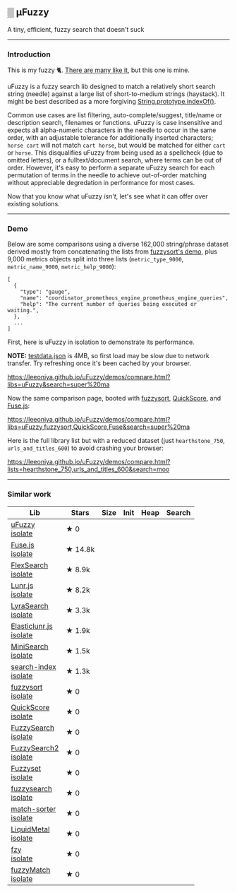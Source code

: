 ## ▒ μFuzzy

A tiny, efficient, fuzzy search that doesn't suck

---
### Introduction

This is my fuzzy 🐈. [There are many like it](#similar-work), but this one is mine.

uFuzzy is a fuzzy search lib designed to match a relatively short search string (needle) against a large list of short-to-medium strings (haystack).
It might be best described as a more forgiving [String.prototype.indexOf()](https://developer.mozilla.org/en-US/docs/Web/JavaScript/Reference/Global_Objects/String/indexOf).

Common use cases are list filtering, auto-complete/suggest, title/name or description search, filenames or functions.
uFuzzy is case insensitive and expects all alpha-numeric characters in the needle to occur in the same order, with an adjustable tolerance for additionally inserted characters;
`horse cart` will not match `cart horse`, but would be matched for either `cart` or `horse`.
This disqualifies uFuzzy from being used as a spellcheck (due to omitted letters), or a fulltext/document search, where terms can be out of order.
However, it's easy to perform a separate uFuzzy search for each permutation of terms in the needle to achieve out-of-order matching without appreciable degredation in performance for most cases.

Now that you know what uFuzzy _isn't_, let's see what it can offer over existing solutions.

---
### Demo

Below are some comparisons using a diverse 162,000 string/phrase dataset derived mostly from concatenating the lists from [fuzzysort's demo](https://rawgit.com/farzher/fuzzysort/master/test.html), plus 9,000 metrics objects split into three lists (`metric_type_9000`, `metric_name_9000`, `metric_help_9000`):

```
[
  {
    "type": "gauge",
    "name": "coordinator_prometheus_engine_prometheus_engine_queries",
    "help": "The current number of queries being executed or waiting.",
  },
  ...
]
```

First, here is uFuzzy in isolation to demonstrate its performance.

**NOTE:** [testdata.json](https://github.com/leeoniya/uFuzzy/blob/main/demos/testdata.json) is 4MB, so first load may be slow due to network transfer. Try refreshing once it's been cached by your browser.

https://leeoniya.github.io/uFuzzy/demos/compare.html?libs=uFuzzy&search=super%20ma

Now the same comparison page, booted with [fuzzysort](https://github.com/farzher/fuzzysort), [QuickScore](https://fwextensions.github.io/quick-score-demo/), and [Fuse.js](https://fusejs.io/):

https://leeoniya.github.io/uFuzzy/demos/compare.html?libs=uFuzzy,fuzzysort,QuickScore,Fuse&search=super%20ma

Here is the full library list but with a reduced dataset (just `hearthstone_750`, `urls_and_titles_600`) to avoid crashing your browser:

https://leeoniya.github.io/uFuzzy/demos/compare.html?lists=hearthstone_750,urls_and_titles_600&search=moo

---
### Similar work

<!--
https://bestofjs.org/projects?tags=search
-->

<table>
    <thead>
        <tr>
            <th>Lib</th>
            <th>Stars</th>
            <th>Size</th>
            <th>Init</th>
            <th>Heap</th>
            <th>Search</th>
        </tr>
    </thead>
    <tbody>
        <tr>
            <td>
                <a href="https://github.com/leeoniya/uFuzzy">uFuzzy</a>
                <br>
                <a href="https://leeoniya.github.io/uFuzzy/demos/compare.html?libs=uFuzzy&search=super%20ma">isolate</a>
            </td>
            <td>
                ★ 0
            </td>
        </tr>
        <tr>
            <td>
                <a href="https://github.com/krisk/Fuse">Fuse.js</a>
                <br>
                <a href="https://leeoniya.github.io/uFuzzy/demos/compare.html?libs=Fuse&search=super%20ma">isolate</a>
            </td>
            <td>
                ★ 14.8k
            </td>
        </tr>
        <tr>
            <td>
                <a href="https://github.com/nextapps-de/flexsearch">FlexSearch</a>
                <br>
                <a href="https://leeoniya.github.io/uFuzzy/demos/compare.html?libs=FlexSearch&search=super%20ma">isolate</a>
            </td>
            <td>
                ★ 8.9k
            </td>
        </tr>
        <tr>
            <td>
                <a href="https://github.com/olivernn/lunr.js">Lunr.js</a>
                <br>
                <a href="https://leeoniya.github.io/uFuzzy/demos/compare.html?libs=Lunr&search=super%20ma">isolate</a>
            </td>
            <td>
                ★ 8.2k
            </td>
        </tr>
        <tr>
            <td>
                <a href="https://github.com/LyraSearch/lyra">LyraSearch</a>
                <br>
                <a href="https://leeoniya.github.io/uFuzzy/demos/compare.html?libs=LyraSearch&search=super%20ma">isolate</a>
            </td>
            <td>
                ★ 3.3k
            </td>
        </tr>
        <tr>
            <td>
                <a href="https://github.com/weixsong/elasticlunr.js">Elasticlunr.js</a>
                <br>
                <a href="https://leeoniya.github.io/uFuzzy/demos/compare.html?libs=Elasticlunr&search=super%20ma">isolate</a>
            </td>
            <td>
                ★ 1.9k
            </td>
        </tr>
        <tr>
            <td>
                <a href="https://github.com/lucaong/minisearch">MiniSearch</a>
                <br>
                <a href="https://leeoniya.github.io/uFuzzy/demos/compare.html?libs=MiniSearch&search=super%20ma">isolate</a>
            </td>
            <td>
                ★ 1.5k
            </td>
        </tr>
        <tr>
            <td>
                <a href="https://github.com/fergiemcdowall/search-index">search-index</a>
                <br>
                <a href="https://leeoniya.github.io/uFuzzy/demos/compare.html?libs=search-index&search=super%20ma">isolate</a>
            </td>
            <td>
                ★ 1.3k
            </td>
        </tr>
        <tr>
            <td>
                <a href="https://github.com/farzher/fuzzysort">fuzzysort</a>
                <br>
                <a href="https://leeoniya.github.io/uFuzzy/demos/compare.html?libs=fuzzysort&search=super%20ma">isolate</a>
            </td>
            <td>
                ★ 0
            </td>
        </tr>
        <tr>
            <td>
                <a href="https://github.com/fwextensions/quick-score">QuickScore</a>
                <br>
                <a href="https://leeoniya.github.io/uFuzzy/demos/compare.html?libs=QuickScore&search=super%20ma">isolate</a>
            </td>
            <td>
                ★ 0
            </td>
        </tr>
        <tr>
            <td>
                <a href="https://github.com/wouter2203/fuzzy-search">FuzzySearch</a>
                <br>
                <a href="https://leeoniya.github.io/uFuzzy/demos/compare.html?libs=fuzzy-search&search=super%20ma">isolate</a>
            </td>
            <td>
                ★ 0
            </td>
        </tr>
        <tr>
            <td>
                <a href="https://github.com/jeancroy/FuzzySearch">FuzzySearch2</a>
                <br>
                <a href="https://leeoniya.github.io/uFuzzy/demos/compare.html?libs=FuzzySearch2&search=super%20ma">isolate</a>
            </td>
            <td>
                ★ 0
            </td>
        </tr>
        <tr>
            <td>
                <a href="https://github.com/Glench/fuzzyset.js">Fuzzyset</a>
                <br>
                <a href="https://leeoniya.github.io/uFuzzy/demos/compare.html?libs=Fuzzyset&search=super%20ma">isolate</a>
            </td>
            <td>
                ★ 0
            </td>
        </tr>
        <tr>
            <td>
                <a href="https://github.com/bevacqua/fuzzysearch">fuzzysearch</a>
                <br>
                <a href="https://leeoniya.github.io/uFuzzy/demos/compare.html?libs=fuzzysearch&search=super%20ma">isolate</a>
            </td>
            <td>
                ★ 0
            </td>
        </tr>
        <tr>
            <td>
                <a href="https://github.com/kentcdodds/match-sorter">match-sorter</a>
                <br>
                <a href="https://leeoniya.github.io/uFuzzy/demos/compare.html?libs=match-sorter&search=super%20ma">isolate</a>
            </td>
            <td>
                ★ 0
            </td>
        </tr>
        <tr>
            <td>
                <a href="https://github.com/rmm5t/liquidmetal">LiquidMetal</a>
                <br>
                <a href="https://leeoniya.github.io/uFuzzy/demos/compare.html?libs=LiquidMetal&search=super%20ma">isolate</a>
            </td>
            <td>
                ★ 0
            </td>
        </tr>
        <tr>
            <td>
                <a href="https://github.com/jhawthorn/fzy.js/">fzy</a>
                <br>
                <a href="https://leeoniya.github.io/uFuzzy/demos/compare.html?libs=fzy&search=super%20ma">isolate</a>
            </td>
            <td>
                ★ 0
            </td>
        </tr>
        <tr>
            <td>
                <a href="https://github.com/grafana/grafana/blob/main/packages/grafana-ui/src/utils/fuzzy.ts">fuzzyMatch</a>
                <br>
                <a href="https://leeoniya.github.io/uFuzzy/demos/compare.html?libs=fuzzyMatch&search=super%20ma">isolate</a>
            </td>
            <td>
                ★ 0
            </td>
        </tr>
    </tbody>
</table>